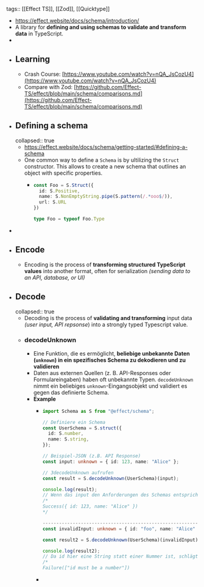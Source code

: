 tags:: [[Effect TS]], [[Zod]], [[Quicktype]]

- https://effect.website/docs/schema/introduction/
- A library for **defining and using schemas to validate and transform data** in TypeScript.
-
- ## Learning
	- Crash Course: [https://www.youtube.com/watch?v=nQA_JsCozU4](https://www.youtube.com/watch?v=nQA_JsCozU4)
	- Compare with Zod: [https://github.com/Effect-TS/effect/blob/main/schema/comparisons.md](https://github.com/Effect-TS/effect/blob/main/schema/comparisons.md)
- ## Defining a schema
  collapsed:: true
	- https://effect.website/docs/schema/getting-started/#defining-a-schema
	- One common way to define a `Schema` is by ultilizing the `Struct` constructor. This allows to create a new schema that outlines an object with specific properties.
		- ```ts
		  const Foo = S.Struct({
		    id: S.Positive,
		    name: S.NonEmptyString.pipe(S.pattern(/.*ooo$/)),
		    url: S.URL
		  })
		  
		  type Foo = typeof Foo.Type
		  ```
-
- ## Encode
	- Encoding is the process of **transforming structured TypeScript values** into another format, often for serialization *(sending data to an API, database, or UI)*
- ## Decode
  collapsed:: true
	- Decoding is the process of **validating and transforming** input data *(user input, API repsonse*) into a strongly typed Typescript value.
	- ### decodeUnknown
		- Eine Funktion, die es ermöglicht, **beliebige unbekannte Daten (`unknown`) in ein spezifisches Schema zu dekodieren und zu validieren**
		- Daten aus externen Quellen (z. B. API-Responses oder Formulareingaben) haben oft unbekannte Typen. `decodeUnknown` nimmt ein beliebiges `unknown`-Eingangsobjekt und validiert es gegen das definierte Schema.
		- **Example**
			- ```ts
			  import Schema as S from "@effect/schema";
			  
			  // Definiere ein Schema
			  const UserSchema = S.struct({
			    id: S.number,
			    name: S.string,
			  });
			  
			  // Beispiel-JSON (z.B. API Response)
			  const input: unknown = { id: 123, name: "Alice" };
			  
			  // 3decodeUnknown aufrufen
			  const result = S.decodeUnknown(UserSchema)(input);
			  
			  console.log(result);
			  // Wenn das input den Anforderungen des Schemas entspricht, wird ein Success-Wert mit den typisierten Daten zurückgegeben.
			  /*
			  Success({ id: 123, name: "Alice" })
			  */
			  
			  -----------------------------------------------------------------------------------------------------------------------------
			  const invalidInput: unknown = { id: "foo", name: "Alice" };
			  
			  const result2 = S.decodeUnknown(UserSchema)(invalidInput);
			  
			  console.log(result2);
			  // Da id hier eine String statt einer Nummer ist, schlägt die Validierung fehl.
			  /*
			  Failure(["id must be a number"])
			  
			  ```
			-